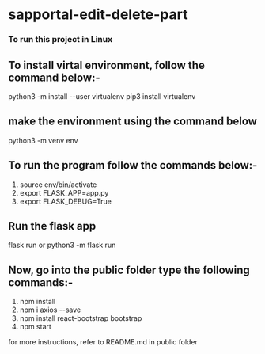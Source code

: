 # sapportal-edit-delete-part

### To run this project in Linux

## To install virtal environment, follow the command below:-

python3 -m install --user virtualenv
pip3 install virtualenv

## make the environment using the command below
python3 -m venv env


## To run the program follow the commands below:-

1)  source env/bin/activate
2)  export FLASK_APP=app.py
3)  export FLASK_DEBUG=True

## Run the flask app

flask run 
or 
python3 -m flask run

## Now, go into the public folder type the following commands:-

1)  npm install
2)  npm i axios --save
3)  npm install react-bootstrap bootstrap
4)  npm start

for more instructions, refer to README.md in public folder
